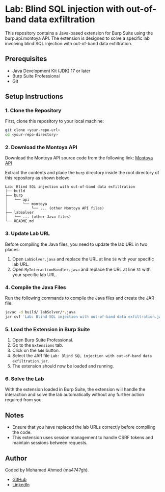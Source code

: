 # Lab: Blind SQL injection with out-of-band data exfiltration

This repository contains a Java-based extension for Burp Suite using the burp.api.montoya API. The extension is designed to solve a specific lab involving blind SQL injection with out-of-band data exfiltration.

## Prerequisites

- Java Development Kit (JDK) 17 or later
- Burp Suite Professional
- Git

## Setup Instructions

### 1. Clone the Repository

First, clone this repository to your local machine:

```sh
git clone <your-repo-url>
cd <your-repo-directory>
```

### 2. Download the Montoya API

Download the Montoya API source code from the following link: [Montoya API](https://github.com/PortSwigger/burp-extensions-montoya-api)

Extract the contents and place the `burp` directory inside the root directory of this repository as shown below:

```
Lab: Blind SQL injection with out-of-band data exfiltration
├── build
├── burp
│   └── api
│       └── montoya
│           └── ... (other Montoya API files)
├── labSolver
│   └── ... (other Java files)
└── README.md
```

### 3. Update Lab URL

Before compiling the Java files, you need to update the lab URL in two places:

1. Open `LabSolver.java` and replace the URL at line `58` with your specific lab URL.
2. Open `MyInteractionHandler.java` and replace the URL at line `31` with your specific lab URL.

### 4. Compile the Java Files

Run the following commands to compile the Java files and create the JAR file:

```sh
javac -d build/ labSolver/*.java
jar cvf 'Lab: Blind SQL injection with out-of-band data exfiltration.jar' -C build/ .
```

### 5. Load the Extension in Burp Suite

1. Open Burp Suite Professional.
2. Go to the `Extensions` tab.
3. Click on the `Add` button.
4. Select the JAR file `Lab: Blind SQL injection with out-of-band data exfiltration.jar`.
5. The extension should now be loaded and running.

### 6. Solve the Lab

With the extension loaded in Burp Suite, the extension will handle the interaction and solve the lab automatically without any further action required from you.
## Notes

- Ensure that you have replaced the lab URLs correctly before compiling the code.
- This extension uses session management to handle CSRF tokens and maintain sessions between requests.

## Author

Coded by Mohamed Ahmed (ma4747gh).
- [GitHub](https://github.com/ma4747gh)
- [LinkedIn](https://eg.linkedin.com/in/ma4747gh)